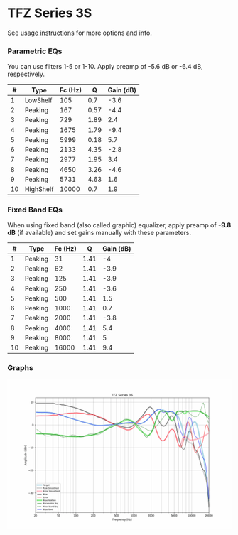# TFZ Series 3S
See [usage instructions](https://github.com/jaakkopasanen/AutoEq#usage) for more options and info.

### Parametric EQs
You can use filters 1-5 or 1-10. Apply preamp of -5.6 dB or -6.4 dB, respectively.

|   # | Type      |   Fc (Hz) |    Q |   Gain (dB) |
|-----|-----------|-----------|------|-------------|
|   1 | LowShelf  |       105 | 0.7  |        -3.6 |
|   2 | Peaking   |       167 | 0.57 |        -4.4 |
|   3 | Peaking   |       729 | 1.89 |         2.4 |
|   4 | Peaking   |      1675 | 1.79 |        -9.4 |
|   5 | Peaking   |      5999 | 0.18 |         5.7 |
|   6 | Peaking   |      2133 | 4.35 |        -2.8 |
|   7 | Peaking   |      2977 | 1.95 |         3.4 |
|   8 | Peaking   |      4650 | 3.26 |        -4.6 |
|   9 | Peaking   |      5731 | 4.63 |         1.6 |
|  10 | HighShelf |     10000 | 0.7  |         1.9 |

### Fixed Band EQs
When using fixed band (also called graphic) equalizer, apply preamp of **-9.8 dB** (if available) and set gains manually with these parameters.

|   # | Type    |   Fc (Hz) |    Q |   Gain (dB) |
|-----|---------|-----------|------|-------------|
|   1 | Peaking |        31 | 1.41 |        -4   |
|   2 | Peaking |        62 | 1.41 |        -3.9 |
|   3 | Peaking |       125 | 1.41 |        -3.9 |
|   4 | Peaking |       250 | 1.41 |        -3.6 |
|   5 | Peaking |       500 | 1.41 |         1.5 |
|   6 | Peaking |      1000 | 1.41 |         0.7 |
|   7 | Peaking |      2000 | 1.41 |        -3.8 |
|   8 | Peaking |      4000 | 1.41 |         5.4 |
|   9 | Peaking |      8000 | 1.41 |         5   |
|  10 | Peaking |     16000 | 1.41 |         9.4 |

### Graphs
![](./TFZ%20Series%203S.png)
